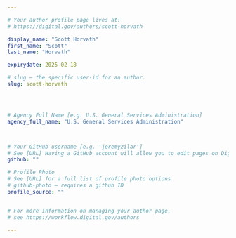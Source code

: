 ```yaml
---

# Your author profile page lives at:
# https://digital.gov/authors/scott-horvath

display_name: "Scott Horvath"
first_name: "Scott"
last_name: "Horvath"

expirydate: 2025-02-18

# slug — the specific user-id for an author.
slug: scott-horvath




# Agency Full Name [e.g. U.S. General Services Administration]
agency_full_name: "U.S. General Services Administration"



# Your GitHub username [e.g. 'jeremyzilar']
# See [URL] Having a GitHub account will allow you to edit pages on DigitalGov. The image used in your GitHub account can also be used to populate your digital.gov profile photo.
github: ""

# Profile Photo
# See [URL] for a full list of profile photo options
# github-photo — requires a github ID
profile_source: ""


# For more information on managing your author page,
# see https://workflow.digital.gov/authors

---
```

